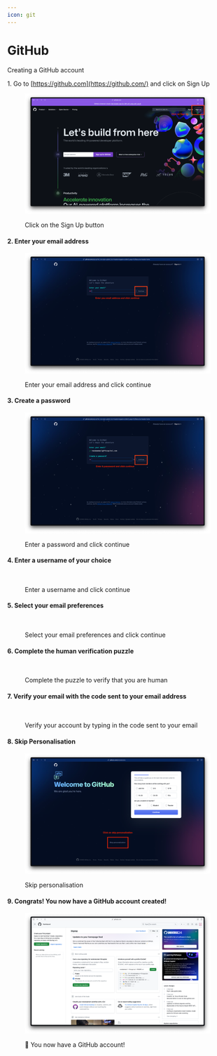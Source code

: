 ```yaml
---
icon: git
---
```


# GitHub

Creating a GitHub account

1\. Go to [https://github.com](https://github.com/) and click on Sign Up

<figure><img src="../../.gitbook/assets/github-1.webp" alt=""><figcaption><p>Click on the Sign Up button</p></figcaption></figure>

#### 2. Enter your email address

<figure><img src="../../.gitbook/assets/github-2.webp" alt=""><figcaption><p>Enter your email address and click continue</p></figcaption></figure>

#### 3. Create a password

<figure><img src="../../.gitbook/assets/github-3.webp" alt=""><figcaption><p>Enter a password and click continue</p></figcaption></figure>

#### 4. Enter a username of your choice

<figure><img src="../../.gitbook/assets/github-4.avif" alt=""><figcaption><p>Enter a username and click continue</p></figcaption></figure>

#### 5. Select your email preferences

<figure><img src="../../.gitbook/assets/github-5.avif" alt=""><figcaption><p>Select your email preferences and click continue</p></figcaption></figure>

#### 6. Complete the human verification puzzle

<figure><img src="../../.gitbook/assets/github-6.avif" alt=""><figcaption><p>Complete the puzzle to verify that you are human</p></figcaption></figure>

#### 7. Verify your email with the code sent to your email address

<figure><img src="../../.gitbook/assets/github-7.avif" alt=""><figcaption><p>Verify your account by typing in the code sent to your email</p></figcaption></figure>

#### 8. Skip Personalisation

<figure><img src="../../.gitbook/assets/github-8.webp" alt=""><figcaption><p>Skip personalisation</p></figcaption></figure>

#### 9. Congrats! You now have a GitHub account created!

<figure><img src="../../.gitbook/assets/github-9.webp" alt=""><figcaption><p>🎉 You now have a GitHub account!</p></figcaption></figure>

